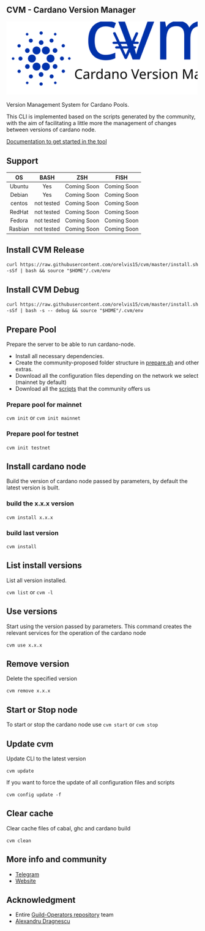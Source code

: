 ## CVM - Cardano Version Manager

<img src="https://raw.githubusercontent.com/orelvis15/cvm/master/images/logo_ligth.svg" width="500" />

Version Management System for Cardano Pools.

This CLI is implemented based on the scripts generated by the community, with the aim of facilitating a little more the management of changes between versions of cardano node.

[Documentation to get started in the tool](https://orelvis15.github.io/cvm/)

## Support

|   OS    |    BASH    |     ZSH     |    FISH     |
|:-------:|:----------:|:-----------:|:-----------:|
| Ubuntu  |    Yes     | Coming Soon | Coming Soon |
| Debian  |    Yes     | Coming Soon | Coming Soon |
| centos  | not tested | Coming Soon | Coming Soon |
| RedHat  | not tested | Coming Soon | Coming Soon |
| Fedora  | not tested | Coming Soon | Coming Soon |
| Rasbian | not tested | Coming Soon | Coming Soon |

## Install CVM Release

```
curl https://raw.githubusercontent.com/orelvis15/cvm/master/install.sh -sSf | bash && source "$HOME"/.cvm/env
```

## Install CVM Debug

```
curl https://raw.githubusercontent.com/orelvis15/cvm/master/install.sh -sSf | bash -s -- debug && source "$HOME"/.cvm/env
```

## Prepare Pool

Prepare the server to be able to run cardano-node.

* Install all necessary dependencies.
* Create the community-proposed folder structure in [prepare.sh](https://github.com/cardano-community/guild-operators/blob/alpha/scripts/cnode-helper-scripts/prereqs.sh#L427) and other extras.
* Download all the configuration files depending on the network we select (mainnet by default)
* Download all the [scripts](https://github.com/cardano-community/guild-operators/tree/alpha/scripts/cnode-helper-scripts) that the community offers us

### Prepare pool for mainnet

`cvm init`
or
`cvm init mainnet`

### Prepare pool for testnet

`cvm init testnet`

## Install cardano node

Build the version of cardano node passed by parameters, by default the latest version is built.

### build the x.x.x version

`
cvm install x.x.x
`

### build last version

`
cvm install
`

## List install versions

List all version installed.

`
cvm list
`
or
`
cvm -l
`

## Use versions

Start using the version passed by parameters. 
This command creates the relevant services for the operation of the cardano node

`
cvm use x.x.x
`

## Remove version
Delete the specified version

`
cvm remove x.x.x
`

## Start or Stop node

To start or stop the cardano node use
`
cvm start
`
or
`
cvm stop
`

## Update cvm
Update CLI to the latest version

`
cvm update
`

If you want to force the update of all configuration files and scripts

`
cvm config update -f
`

## Clear cache

Clear cache files of cabal, ghc and cardano build

`
cvm clean
`

## More info and community
- [Telegram](https://t.me/cvm_cli)
- [Website](https://sites.google.com/view/cvmcli/inicio)

## Acknowledgment
 - Entire [Guild-Operators repository](https://github.com/cardano-community/guild-operators/graphs/contributors) team
 - [Alexandru Dragnescu](https://www.linkedin.com/in/alexandru-dragnescu-48185483/)